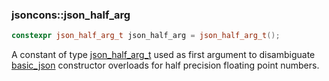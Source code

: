 ### jsoncons::json_half_arg

```c++
constexpr json_half_arg_t json_half_arg = json_half_arg_t();
```

A constant of type [json_half_arg_t](json_half_arg_t.md) used as first argument to disambiguate [basic_json](basic_json.md) constructor
overloads for half precision floating point numbers.

